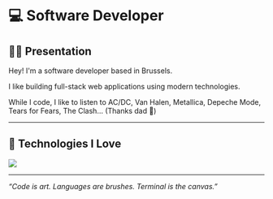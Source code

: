 # 💻 Software Developer

## 👨‍💻 Presentation

Hey! I'm a software developer based in Brussels.

I like building full-stack web applications using modern technologies.

While I code, I like to listen to AC/DC, Van Halen, Metallica, Depeche Mode, Tears for Fears, The Clash... (Thanks dad 🙏)

---

## 🧰 Technologies I Love

[![](https://skillicons.dev/icons?i=bash,c,go,typescript,react,next,tailwindcss,prisma,postgresql,linux,kali,github,docker,aws,vercel)](https://skillicons.dev)

---

*“Code is art. Languages are brushes. Terminal is the canvas.”*
